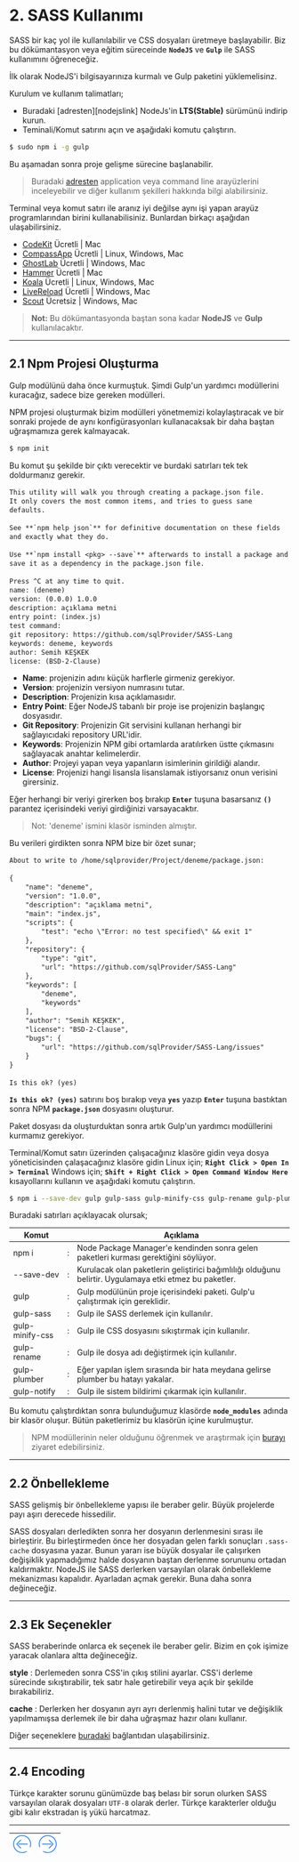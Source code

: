 # 2. SASS Kullanımı

SASS bir kaç yol ile kullanılabilir ve CSS dosyaları üretmeye başlayabilir.
Biz bu dökümantasyon veya eğitim süreceinde **`NodeJS`** ve **`Gulp`** ile SASS kullanımını öğreneceğiz.

İlk olarak NodeJS'i bilgisayarınıza kurmalı ve Gulp paketini yüklemelisinz.

Kurulum ve kullanım talimatları;

 * Buradaki [adresten][nodejslink] NodeJs'in **LTS(Stable)** sürümünü indirip kurun.
 * Teminali/Komut satırını açın ve aşağıdaki komutu çalıştırın.
```bash
$ sudo npm i -g gulp
```

Bu aşamadan sonra proje gelişme sürecine başlanabilir.

> Buradaki [adresten](http://sass-lang.com/install) application veya command line arayüzlerini inceleyebilir ve diğer kullanım şekilleri hakkında bilgi alabilirsiniz.

Terminal veya komut satırı ile aranız iyi değilse aynı işi yapan arayüz programlarından birini kullanabilisiniz. Bunlardan birkaçı aşağıdan ulaşabilirsiniz.

 * [CodeKit][CodeKitLink] Ücretli | Mac
 * [CompassApp][CompassAppLink] Ücretli | Linux, Windows, Mac
 * [GhostLab][GhostlabLink] Ücretli | Windows, Mac
 * [Hammer][HammerLink] Ücretli | Mac
 * [Koala][KoalaLink] Ücretli | Linux, Windows, Mac
 * [LiveReload][LiveReloadLink] Ücretli | Windows, Mac
 * [Scout][ScoutLink] Ücretsiz | Windows, Mac

> **Not:** Bu dökümantasyonda baştan sona kadar **NodeJS** ve **Gulp** kullanılacaktır.


[CodeKitLink]: http://incident57.com/codekit/
[CompassAppLink]: http://compass.kkbox.comhttp://incident57.com/codekit/
[GhostlabLink]: http://www.vanamco.com/ghostlab/
[HammerLink]: http://hammerformac.com
[KoalaLink]: http://hammerformac.com
[LiveReloadLink]: http://livereload.com
[ScoutLink]: http://mhs.github.io/scout-app/

---
## 2.1 Npm Projesi Oluşturma

Gulp modülünü daha önce kurmuştuk. Şimdi Gulp'un yardımcı modüllerini kuracağız, sadece bize gereken modülleri. 

NPM projesi oluşturmak bizim modülleri yönetmemizi kolaylaştıracak ve bir sonraki projede de aynı konfigürasyonları kullanacaksak bir daha baştan uğraşmamıza gerek kalmayacak.

```bash
$ npm init
```
Bu komut şu şekilde bir çıktı verecektir ve burdaki satırları tek tek doldurmanız gerekir.

	This utility will walk you through creating a package.json file.
	It only covers the most common items, and tries to guess sane defaults.

	See **`npm help json`** for definitive documentation on these fields
	and exactly what they do.

	Use **`npm install <pkg> --save`** afterwards to install a package and
	save it as a dependency in the package.json file.

	Press ^C at any time to quit.
	name: (deneme) 
	version: (0.0.0) 1.0.0
	description: açıklama metni
	entry point: (index.js) 
	test command: 
	git repository: https://github.com/sqlProvider/SASS-Lang
	keywords: deneme, keywords
	author: Semih KEŞKEK
	license: (BSD-2-Clause)
	
 * **Name**: projenizin adını küçük harflerle girmeniz gerekiyor. 
 * **Version**: projenizin versiyon numrasını tutar.
 * **Description**: Projenizin kısa açıklamasıdır.
 * **Entry Point**: Eğer NodeJS tabanlı bir proje ise projenizin başlangıç dosyasıdır.
 * **Git Repository**: Projenizin Git servisini kullanan herhangi bir sağlayıcıdaki repository URL'idir.
 * **Keywords**: Projenizin NPM gibi ortamlarda aratılırken üstte çıkmasını sağlayacak anahtar kelimelerdir.
 * **Author**: Projeyi yapan veya yapanların isimlerinin girildiği alandır.
 * **License**: Projenizi hangi lisansla lisanslamak istiyorsanız onun verisini girersiniz.

Eğer herhangi bir veriyi girerken boş bırakıp **`Enter`** tuşuna basarsanız **`()`** parantez içerisindeki veriyi girdiğinizi varsayacaktır.
> Not: 'deneme' ismini klasör isminden almıştır.  
	
Bu verileri girdikten sonra NPM bize bir özet sunar;

	About to write to /home/sqlprovider/Project/deneme/package.json:

	{
		"name": "deneme",
		"version": "1.0.0",
		"description": "açıklama metni",
		"main": "index.js",
		"scripts": {
			"test": "echo \"Error: no test specified\" && exit 1"
		},
		"repository": {
			"type": "git",
			"url": "https://github.com/sqlProvider/SASS-Lang"
		},
		"keywords": [
			"deneme",
			"keywords"
		],
		"author": "Semih KEŞKEK",
		"license": "BSD-2-Clause",
		"bugs": {
			"url": "https://github.com/sqlProvider/SASS-Lang/issues"
		}
	}

	Is this ok? (yes) 

**`Is this ok? (yes)`** satırını boş bırakıp veya **`yes`** yazıp **`Enter`** tuşuna bastıktan sonra NPM **`package.json`** dosyasını oluşturur.

Paket dosyası da oluşturduktan sonra artık Gulp'un yardımcı modüllerini kurmamız gerekiyor.

Terminal/Komut satırı üzerinden çalışacağınız klasöre gidin veya dosya yöneticisinden çalaşacağınız klasöre gidin 
Linux için; **`Right Click > Open In > Terminal`** 
Windows için; **`Shift + Right Click > Open Command Window Here`** kısayollarını kullanın ve aşağıdaki komutu çalıştırın.

```bash
$ npm i --save-dev gulp gulp-sass gulp-minify-css gulp-rename gulp-plumber gulp-notify
```
Buradaki satırları açıklayacak olursak;

| Komut           |   | Açıklama                                                                                                 |
|-----------------|---|----------------------------------------------------------------------------------------------------------|
| npm i           | : | Node Package Manager'e kendinden sonra gelen paketleri kurması gerektiğini söylüyor.                     |
| --save-dev      | : | Kurulacak olan paketlerin geliştirici bağımlılığı olduğunu belirtir. Uygulamaya etki etmez bu paketler.  |
| gulp            | : | Gulp modülünün proje içerisindeki paketi. Gulp'u çalıştırmak için gereklidir.                            |
| gulp-sass       | : | Gulp ile SASS derlemek için kullanılır.                                                                  |
| gulp-minify-css | : | Gulp ile CSS dosyasını sıkıştırmak için kullanılır.                                                      |
| gulp-rename     | : | Gulp ile dosya adı değiştirmek için kullanılır.                                                          |
| gulp-plumber    | : | Eğer yapılan işlem sırasında bir hata meydana gelirse plumber bu hatayı yakalar.                         |
| gulp-notify     | : | Gulp ile sistem bildirimi çıkarmak için kullanılır.                                                      |

Bu komutu çalıştırdıktan sonra bulunduğumuz klasörde **`node_modules`** adında bir klasör oluşur. Bütün paketlerimiz bu klasörün içine kurulmuştur.
> NPM modüllerinin neler olduğunu öğrenmek ve araştırmak için [burayı](http://npmjs.com/) ziyaret edebilirsiniz.

---
## 2.2 Önbellekleme
	
SASS gelişmiş bir önbellekleme yapısı ile beraber gelir. Büyük projelerde payı aşırı derecede hissedilir.

SASS dosyaları derledikten sonra her dosyanın derlenmesini sırası ile birleştirir. 
Bu birleştirmeden önce her dosyadan gelen farklı sonuçları `.sass-cache` dosyasına yazar. 
Bunun yararı ise büyük dosyalar ile çalışırken değişiklik yapmadığımız halde dosyanın baştan derlenme sorununu ortadan kaldırmaktır.
NodeJS ile SASS derlerken varsayılan olarak önbellekleme mekanizması kapalıdır. Ayarladan açmak gerekir. Buna daha sonra değineceğiz. 

---
## 2.3 Ek Seçenekler

SASS beraberinde onlarca ek seçenek ile beraber gelir. Bizim en çok işimize yaracak olanlara altta değineceğiz. 

**style** : Derlemeden sonra CSS'in çıkış stilini ayarlar. CSS'i derleme sürecinde sıkıştırabilir, tek satır hale getirebilir veya açık bir şekilde bırakabiliriz.

**cache** : Derlerken her dosyanın ayrı ayrı derlenmiş halini tutar ve değişiklik yapılmamışsa derlemek ile bir daha uğraşmaz hazır olanı kullanır.

Diğer seçeneklere [buradaki][OptionsLink] bağlantıdan ulaşabilirsiniz.

---
## 2.4 Encoding

Türkçe karakter sorunu günümüzde baş belası bir sorun olurken SASS varsayılan olarak dosyaları `UTF-8` olarak derler. Türkçe karakterler olduğu gibi kalır ekstradan iş yükü harcatmaz.


---
| [![Back][back]](Syntax.md) | [![Next][next]](CSS.md) |
|-------|-----:|

[back]: https://raw.githubusercontent.com/sqlProvider/SASS-Lang/master/Resources/back.png
[next]: https://raw.githubusercontent.com/sqlProvider/SASS-Lang/master/Resources/next.png

[OptionsLink]:http://sass-lang.com/documentation/file.SASS_REFERENCE.html#options